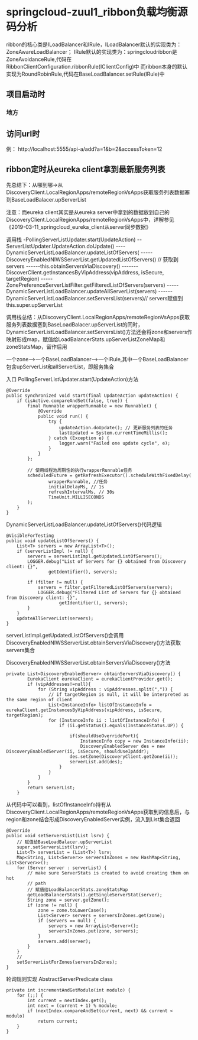# springcloud-zuul1_ribbon负载均衡源码分析

ribbon的核心类是ILoadBalancer和IRule，ILoadBalancer默认的实现类为：ZoneAwareLoadBalancer；
IRule默认的实现类为：springcloudribbon是ZoneAvoidanceRule,代码在RibbonClientConfiguration.ribbonRule(IClientConfig)中
而ribbon本身的默认实现为RoundRobinRule,代码在BaseLoadBalancer.setRule(IRule)中

## 项目启动时
### 地方


## 访问url时
例： http://localhost:5555/api-a/add?a=1&b=2&accessToken=12


## ribbon定时从eureka client拿到最新服务列表
先总结下：从哪到哪->从DiscoveryClient.LocalRegionApps/remoteRegionVsApps获取服务列表数据塞到BaseLoadBalacer.upServerList

注意：而eureka client其实是从eureka server中拿到的数据放到自己的DiscoveryClient.LocalRegionApps/remoteRegionVsApps中，详解参见《2019-03-11_springcloud_eureka_client从server同步数据》

调用栈
-PollingServerListUpdater.start(UpdateAction)
--ServerListUpdater.UpdateAction.doUpdate()
----DynamicServerListLoadBalancer.updateListOfServers(
-----DiscoveryEnabledNIWSServerList.getUpdatedListOfServers() // 获取到servers
------this.obtainServersViaDiscovery()
-------DiscoverClient.getInstancesByVipAddress(vipAddress, isSecure, targetRegion)
-----ZonePreferenceServerListFilter.getFilteredListOfServers(servers)
-----DynamicServerListLoadBalancer.updateAllServerList(servers)
------DynamicServerListLoadBalancer.setServersList(servers)// servers赋值到this.super.upServerList

调用栈总结：从DiscoveryClient.LocalRegionApps/remoteRegionVsApps获取服务列表数据塞到BaseLoadBalacer.upServerList的同时，DynamicServerListLoadBalancer.setServersList()方法还会将zone和servers作映射形成map，赋值给LoadBalancerStats.upServerListZoneMap和zoneStatsMap，留作后用

一个zone-->一个BaseLoadBalancer-->一个IRule,其中一个BaseLoadBalancer包含upServerList和allServerList，即服务集合


入口
PollingServerListUpdater.start(UpdateAction)方法
```
@Override
public synchronized void start(final UpdateAction updateAction) {
    if (isActive.compareAndSet(false, true)) {
        final Runnable wrapperRunnable = new Runnable() {
            @Override
            public void run() {
                try {
                    updateAction.doUpdate(); // 更新服务列表的任务
                    lastUpdated = System.currentTimeMillis();
                } catch (Exception e) {
                    logger.warn("Failed one update cycle", e);
                }
            }
        };
        
        // 使用线程池周期性的执行wrapperRunnable任务
        scheduledFuture = getRefreshExecutor().scheduleWithFixedDelay(
                wrapperRunnable, //任务
                initialDelayMs, // 1s
                refreshIntervalMs, // 30s
                TimeUnit.MILLISECONDS
        );
    }
}  
```

DynamicServerListLoadBalancer.updateListOfServers()代码逻辑
```
@VisibleForTesting
public void updateListOfServers() {
    List<T> servers = new ArrayList<T>();
    if (serverListImpl != null) {
        servers = serverListImpl.getUpdatedListOfServers();
        LOGGER.debug("List of Servers for {} obtained from Discovery client: {}",
                getIdentifier(), servers);

        if (filter != null) {
            servers = filter.getFilteredListOfServers(servers);
            LOGGER.debug("Filtered List of Servers for {} obtained from Discovery client: {}",
                    getIdentifier(), servers);
        }
    }
    updateAllServerList(servers);
}
```
serverListImpl.getUpdatedListOfServers()会调用DiscoveryEnabledNIWSServerList.obtainServersViaDiscovery()方法获取servers集合

DiscoveryEnabledNIWSServerList.obtainServersViaDiscovery()方法
```
private List<DiscoveryEnabledServer> obtainServersViaDiscovery() {
        EurekaClient eurekaClient = eurekaClientProvider.get();
        if (vipAddresses!=null){
            for (String vipAddress : vipAddresses.split(",")) {
                // if targetRegion is null, it will be interpreted as the same region of client
                List<InstanceInfo> listOfInstanceInfo = eurekaClient.getInstancesByVipAddress(vipAddress, isSecure, targetRegion);
                for (InstanceInfo ii : listOfInstanceInfo) {
                    if (ii.getStatus().equals(InstanceStatus.UP)) {

                        if(shouldUseOverridePort){
                            InstanceInfo copy = new InstanceInfo(ii);
                            DiscoveryEnabledServer des = new DiscoveryEnabledServer(ii, isSecure, shouldUseIpAddr);
                        des.setZone(DiscoveryClient.getZone(ii));
                        serverList.add(des);
                    }
                }
            }
        }
        return serverList;
    }
```
从代码中可以看到，listOfInstanceInfo持有从DiscoveryClient.LocalRegionApps/remoteRegionVsApps获取到的信息后，与region和zone结合形成DiscoveryEnabledServer实例，流入到List<DiscoveryEnabledServer>集合返回

```
@Override
public void setServersList(List lsrv) {
    // 赋值给BaseLoadBalacer.upServerList
    super.setServersList(lsrv);
    List<T> serverList = (List<T>) lsrv;
    Map<String, List<Server>> serversInZones = new HashMap<String, List<Server>>();
    for (Server server : serverList) {
        // make sure ServerStats is created to avoid creating them on hot
        // path
        // 赋值给LoadBalancerStats.zoneStatsMap
        getLoadBalancerStats().getSingleServerStat(server);
        String zone = server.getZone();
        if (zone != null) {
            zone = zone.toLowerCase();
            List<Server> servers = serversInZones.get(zone);
            if (servers == null) {
                servers = new ArrayList<Server>();
                serversInZones.put(zone, servers);
            }
            servers.add(server);
        }
    }
    // 
    setServerListForZones(serversInZones);
}
```



轮询规则实现
AbstractServerPredicate class
```
private int incrementAndGetModulo(int modulo) {
    for (;;) {
        int current = nextIndex.get();
        int next = (current + 1) % modulo;
        if (nextIndex.compareAndSet(current, next) && current < modulo)
            return current;
    }
}
```


